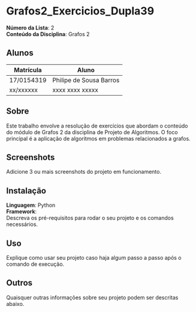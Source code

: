 # Grafos2_Exercicios_Dupla39

**Número da Lista**: 2<br>
**Conteúdo da Disciplina**: Grafos 2<br>

## Alunos
|Matrícula | Aluno |
| -- | -- |
| 17/0154319  |  Philipe de Sousa Barros |
| xx/xxxxxx  |  xxxx xxxx xxxxx |

## Sobre 
Este trabalho envolve a resolução de exercícios que abordam o conteúdo do módulo de Grafos 2 da disciplina de Projeto de Algoritmos. O foco principal é a aplicação de algoritmos em problemas relacionados a grafos.

## Screenshots
Adicione 3 ou mais screenshots do projeto em funcionamento.

## Instalação 
**Linguagem**: Python<br>
**Framework**: <br>
Descreva os pré-requisitos para rodar o seu projeto e os comandos necessários.

## Uso 
Explique como usar seu projeto caso haja algum passo a passo após o comando de execução.

## Outros 
Quaisquer outras informações sobre seu projeto podem ser descritas abaixo.




